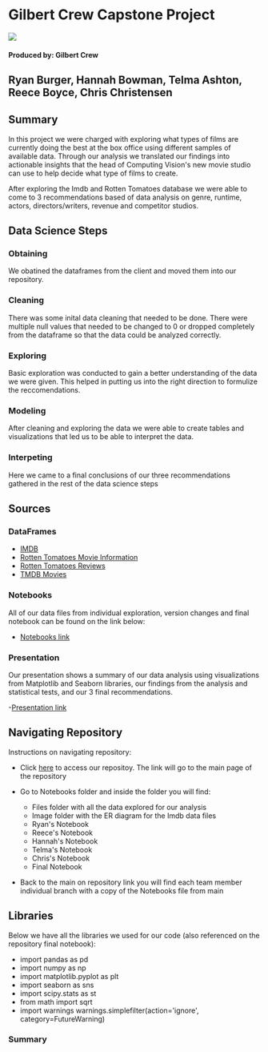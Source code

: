 # Gilbert Crew Capstone Project
![](https://c.tenor.com/0DnrqvZqHGUAAAAC/movie-excited.gif)
#### Produced by: Gilbert Crew 
## Ryan Burger, Hannah Bowman, Telma Ashton, Reece Boyce, Chris Christensen 

## Summary
In this project we were charged with exploring what types of films are currently doing the best at the box office using different samples of available data. Through our analysis we translated our findings into actionable insights that the head of Computing Vision's new movie studio can use to help decide what type of films to create.

After exploring the Imdb and Rotten Tomatoes database we were able to come to 3 recommendations based of data analysis on genre, runtime, actors, directors/writers, revenue and competitor studios.

## Data Science Steps 

### Obtaining
We obatined the dataframes from the client and moved them into our repository. 

### Cleaning
There was some inital data cleaning that needed to be done. There were multiple null values that needed to be changed to 0 or dropped completely from the dataframe so that the data could be analyzed correctly. 

### Exploring
Basic exploration was conducted to gain a better understanding of the data we were given. This helped in putting us into the right direction to formulize the reccomendations. 

### Modeling
After cleaning and exploring the data we were able to create tables and visualizations that led us to be able to interpret the data. 

### Interpeting
Here we came to a final conclusions of our three recommendations gathered in the rest of the data science steps 


## Sources

### DataFrames 
- [IMDB](https://github.com/reboyce/Gilbert-Team-Repo/blob/main/Notebooks/Files/im.db.zip)
- [Rotten Tomatoes Movie Information](https://github.com/reboyce/Gilbert-Team-Repo/blob/main/Notebooks/Files/rt.movie_info.tsv.gz)
- [Rotten Tomatoes Reviews](https://github.com/reboyce/Gilbert-Team-Repo/blob/main/Notebooks/Files/rt.reviews.tsv.gz)
- [TMDB Movies](https://github.com/reboyce/Gilbert-Team-Repo/blob/main/Notebooks/Files/tmdb.movies.csv.gz)


### Notebooks
All of our data files from individual exploration, version changes and final notebook can be found on the link below:
- [Notebooks link](https://github.com/reboyce/Gilbert-Team-Repo/tree/main/Notebooks)

### Presentation
Our presentation shows a summary of our data analysis using visualizations from Matplotlib and Seaborn libraries, our findings from the analysis and statistical tests, and our 3 final recommendations.

-[Presentation link]()


## Navigating Repository
Instructions on navigating repository:
- Click [here](https://github.com/reboyce/Gilbert-Team-Repo) to access our repositoy. The link will go to the main page of the repository
- Go to Notebooks folder and inside the folder you will find:
    - Files folder with all the data explored for our analysis
    - Image folder with the ER diagram for the Imdb data files
    - Ryan's Notebook
    - Reece's Notebook
    - Hannah's Notebook
    - Telma's Notebook
    - Chris's Notebook
    - Final Notebook

- Back to the main on repository link you will find each team member individual branch with a copy of the Notebooks file from main

   
## Libraries
Below we have all the libraries we used for our code (also referenced on the repository final notebook):

- import pandas as pd
- import numpy as np
- import matplotlib.pyplot as plt
- import seaborn as sns
- import scipy.stats as st
- from math import sqrt
- import warnings
  warnings.simplefilter(action='ignore', category=FutureWarning)

### Summary 

